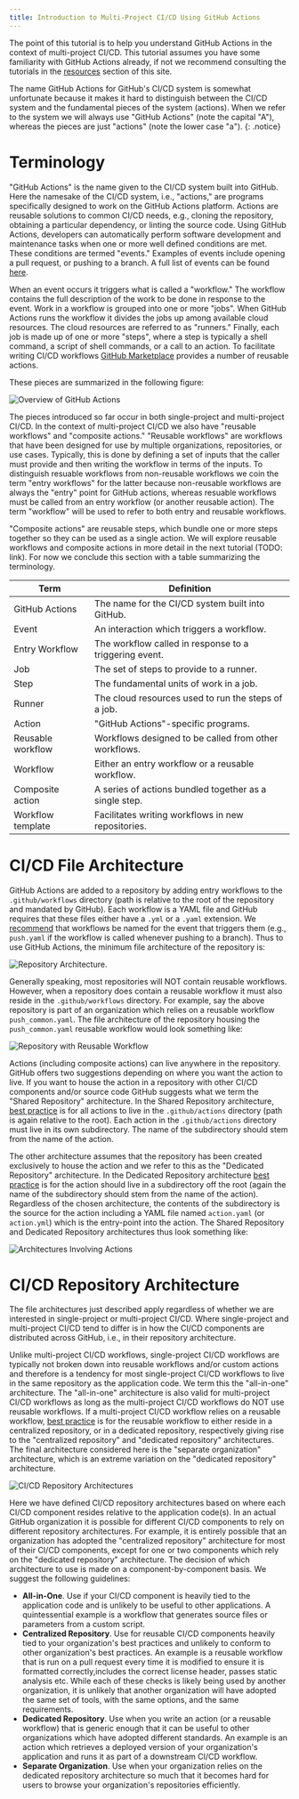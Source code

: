 ```yaml
---
title: Introduction to Multi-Project CI/CD Using GitHub Actions
---
```


The point of this tutorial is to help you understand GitHub Actions in the
context of multi-project CI/CD. This tutorial assumes you have some familiarity
with GitHub Actions already, if not we recommend consulting the tutorials in
the [resources](https://multiprojectdevops.github.io/resources/#github-actions) section of this site.

The name GitHub Actions for GitHub's CI/CD system is somewhat unfortunate
because it makes it hard to distinguish between the CI/CD system and the
fundamental pieces of the system (actions). When we refer to the system we
will always use "GitHub Actions" (note the capital "A"), whereas the pieces are
just "actions" (note the lower case "a").
{: .notice}

# Terminology

"GitHub Actions" is the name given to the CI/CD system built into GitHub. Here
the namesake of the CI/CD system, i.e., "actions," are programs specifically
designed to work on the GitHub Actions platform. Actions are reusable solutions
to common CI/CD needs, e.g., cloning the repository, obtaining a particular
dependency, or linting the source code. Using GitHub Actions, developers
can automatically perform software development and maintenance tasks when
one or more well defined conditions are met. These conditions are termed
"events." Examples of events include opening a pull request, or pushing to a
branch. A full list of events can be found [here](https://tinyurl.com/4drrbxwj).

When an event occurs it triggers what is called a "workflow." The workflow
contains the full description of the work to be done in response to the event.
Work in a workflow is grouped into one or more "jobs". When GitHub Actions runs
the workflow it divides the jobs up among available cloud resources. The cloud
resources are referred to as "runners." Finally, each job is made up of one or
more "steps", where a step is typically a shell command, a script of shell commands, or a call to an action. To
facilitate writing CI/CD workflows
[GitHub Marketplace](https://github.com/marketplace) provides a number of
reusable actions.

These pieces are summarized in the following figure:

![Overview of GitHub Actions](/tutorials/assets/github_actions.png)

The pieces introduced so far occur in both single-project and multi-project
CI/CD. In the context of multi-project CI/CD we also have "reusable workflows"
and "composite actions." "Reusable workflows" are workflows that have been
designed for use by multiple organizations, repositories, or use cases.
Typically, this is done by defining a set of inputs that the caller must provide
and then writing the workflow in terms of the inputs. To distinguish resuable
workflows from non-reusable workflows we coin the term "entry workflows" for
the latter because non-reusable workflows are always the "entry" point for
GitHub actions, whereas resuable workflows must be called from an entry workflow
(or another reusable action). The term "workflow" will be used to refer to both
entry and reusable workflows.

"Composite actions" are
reusable steps, which bundle one or more steps together so they can be used as
a single action. We will explore reusable workflows and composite actions in
more detail in the next tutorial (TODO: link). For now we conclude this section
with a table summarizing the terminology.

| Term              | Definition                                             |
| ----------------- | ------------------------------------------------------ |
| GitHub Actions    | The name for the CI/CD system built into GitHub.       |
| Event             | An interaction which triggers a workflow.              |
| Entry Workflow    | The workflow called in response to a triggering event. |
| Job               | The set of steps to provide to a runner.               |
| Step              | The fundamental units of work in a job.                |
| Runner            | The cloud resources used to run the steps of a job.    |
| Action            | "GitHub Actions"-specific programs.                    |
| Reusable workflow | Workflows designed to be called from other workflows.  |
| Workflow          | Either an entry workflow or a reusable workflow.       |
| Composite action  | A series of actions bundled together as a single step. |
| Workflow template | Facilitates writing workflows in new repositories.     |


# CI/CD File Architecture

GitHub Actions are added to a repository by adding entry workflows to the
`.github/workflows` directory (path is relative to the root of the repository
and mandated by GitHub). Each workflow is a YAML file and GitHub requires that
these files either have a `.yml` or a `.yaml` extension. We
[recommend](/best_practices/#22-name-wokflows-after-the-trigger-condition) that
workflows be named for the event that triggers them (e.g.,
`push.yaml` if the workflow is called whenever pushing to a branch). Thus to
use GitHub Actions, the minimum file architecture of the repository is:

![Repository Architecture](/tutorials/assets/repo_minimum.png).

Generally speaking, most repositories will NOT contain reusable workflows.
However, when a repository does contain a reusable workflow it must also reside
in the `.github/workflows` directory. For example, say the above repository is
part of an organization which relies on a reusable workflow `push_common.yaml`.
The file architecture of the repository housing the `push_common.yaml` reusable
workflow would look something like:

![Repository with Reusable Workflow](/tutorials/assets/repo_with_reusable.png)

Actions (including composite actions) can live anywhere in the repository.
GitHub offers two suggestions depending on where you want the action to live.
If you want to house the action in a repository with other CI/CD components
and/or source code GitHub suggests what we term the "Shared Repository"
architecture. In the Shared Repository architecture,
[best practice](/best_practices/#24-store-actions-in-githubactions) is for
all actions to live in the `.github/actions` directory (path is again relative
to the root). Each action
in the `.github/actions` directory must live in its own subdirectory. The name
of the subdirectory should stem from the name of the action.

The other architecture assumes that the repository has been created exclusively
to house the action and we refer to this as the "Dedicated Repository"
architecture. In the Dedicated Repository architecture
[best practice](/best_practices/#23-use-dedicated-repositories-for-actions) is
for the action should live in a subdirectory
off the root (again the name of the subdirectory should stem from the name of
the action). Regardless of the chosen architecture, the contents of the
subdirectory is the source for the action including a YAML file named
`action.yaml` (or `action.yml`) which is the entry-point into the action. The
Shared Repository and Dedicated Repository architectures thus look something
like:

![Architectures Involving Actions](/tutorials/assets/repo_with_action.png)

# CI/CD Repository Architecture

The file architectures just described apply regardless of whether we are
interested in single-project or multi-project CI/CD. Where single-project and
multi-project CI/CD tend to differ is in how the CI/CD components are
distributed across GitHub, i.e., in their repository architecture.

Unlike multi-project CI/CD workflows, single-project CI/CD workflows are
typically not broken down into reusable workflows and/or custom actions and
therefore is a tendency for most single-project CI/CD workflows to live in the
same repository as the application code. We term this the "all-in-one"
architecture. The "all-in-one" architecture is also valid for multi-project
CI/CD workflows as long as the multi-project CI/CD workflows do NOT use reusable
workflows. If a multi-project CI/CD workflow relies on a reusable workflow,
[best practice](/best_practices/#25-store-reusable-workflows-separate-from-application-code)
is for the reusable workflow to either reside in a centralized repository,
or in a dedicated repository, respectively giving rise to the
"centralized repository" and "dedicated repository" architectures. The final
architecture considered here is the "separate organization" architecture, which
is an extreme variation on the "dedicated repository" architecture.

![CI/CD Repository Architectures](/tutorials/assets/multi_ci_repo.png)

Here we have defined CI/CD repository architectures based on where each CI/CD
component resides relative to the application code(s). In an actual GitHub
organization it is possible for different CI/CD components to rely on different
repository architectures. For example, it is entirely possible that an
organization has adopted the "centralized repository" architecture for most of
their CI/CD components, except for one or two components which rely on the "dedicated repository" architecture. The decision of which architecture to use
is made on a component-by-component basis. We suggest the following guidelines:

- **All-in-One**. Use if your CI/CD component is heavily tied to the application
  code and is unlikely to be useful to other applications. A quintessential
  example is a workflow that generates source files or parameters from a custom
  script.
- **Centralized Repository**. Use for reusable CI/CD components heavily tied to
  your organization's best practices and unlikely to conform to other
  organization's best practices. An example is a reusable workflow that is run
  on a pull request every time it is modified to ensure it is formatted
  correctly,includes the correct license header, passes static analysis etc.
  While each of these checks is likely being used by another organization, it is
  unlikely that another organization will have adopted the same set of tools,
  with the same options, and the same requirements.
- **Dedicated Repository**. Use when you write an action (or a reusable
  workflow) that is generic enough that it can be useful to other
  organizations which have adopted different standards. An example is an action
  which retrieves a deployed version of your organization's application and
  runs it as part of a downstream CI/CD workflow.
- **Separate Organization**. Use when your organization relies on the dedicated
  repository architecture so much that it becomes hard for users to browse your
  organization's repositories efficiently.
